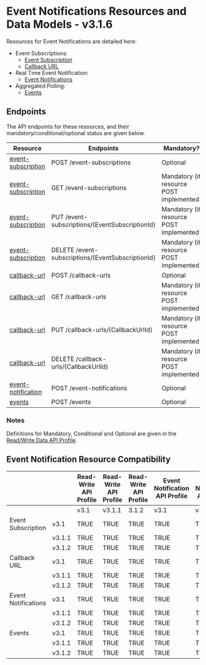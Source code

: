 # Event Notifications Resources and Data Models - v3.1.6 <!-- omit in toc -->

Resources for Event Notifications are detailed here:

* Event Subscriptions:
  * [Event Subscription](event-subscription.md)
  * [Callback URL](callback-url.md)
* Real Time Event Notification:
  * [Event Notifications](event-notifications.md)
* Aggregated Polling:
  * [Events](events.md)

## Endpoints

The API endpoints for these resources, and their mandatory/conditional/optional status are given below.

| Resource |Endpoints |Mandatory? |
| --- |--- |---|
| [event-subscription](event-subscription.md) |POST /event-subscriptions |Optional |
| [event-subscription](event-subscription.md) |GET /event-subscriptions |Mandatory (if resource POST implemented) |
| [event-subscription](event-subscription.md) |PUT /event-subscriptions/{EventSubscriptionId} |Mandatory (if resource POST implemented) |
| [event-subscription](event-subscription.md) |DELETE /event-subscriptions/{EventSubscriptionId} |Mandatory (if resource POST implemented) |
| [callback-url](callback-url.md) |POST /callback-urls |Optional |
| [callback-url](callback-url.md) |GET /callback-urls |Mandatory (if resource POST implemented) |
| [callback-url](callback-url.md) |PUT /callback-urls/{CallbackUrlId} |Mandatory (if resource POST implemented) |
| [callback-url](callback-url.md) |DELETE /callback-urls/{CallbackUrlId} |Mandatory (if resource POST implemented) |
| [event-notification](event-notifications.md) |POST /event-notifications |Optional |
| [events](events.md) |POST /events |Optional |

### Notes

Definitions for Mandatory, Conditional and Optional are given in the [Read/Write Data API Profile](../../profiles/read-write-data-api-profile.md#categorisation-of-implementation-requirements).

## Event Notification Resource Compatibility

|  | |Read-Write API Profile |Read-Write API Profile |Read-Write API Profile |Event Notification API Profile |Event Notification API Profile |Event Notification API Profile |Real Time Event Notification API Profile |Real Time Event Notification API Profile |Real Time Event Notification API Profile |Aggregated Polling API Profile |Aggregated Polling API Profile |Aggregated Polling API Profile |Event Notification Subscription API Profile |Event Notification Subscription API Profile |Event Notification Subscription API Profile |Callback URL API Profile |Callback URL API Profile |Callback URL API Profile |
| --- |--- |--- |--- |--- |--- |--- |--- |--- |--- |--- |--- |--- |--- |--- |--- |--- |--- |--- |--- |
|  | |v3.1 |v3.1.1 |3.1.2 |v3.1 |v3.1.1 |3.1.2 |v3.1 |v3.1.1 |3.1.2 |v3.1 |v3.1.1 |3.1.2 |v3.1 |v3.1.1 |3.1.2 |v3.1 |v3.1.1 |3.1.2 |
| Event Subscription |v3.1 |TRUE |TRUE |TRUE |TRUE |TRUE |TRUE |n/a | | |n/a | | |TRUE |TRUE |TRUE |n/a | | |
|  |v3.1.1 |TRUE |TRUE |TRUE |TRUE |TRUE |TRUE | | | | | | |TRUE |TRUE |TRUE | | | |
|  |v3.1.2 |TRUE |TRUE |TRUE |TRUE |TRUE |TRUE | | | | | | |TRUE |TRUE |TRUE | | | |
| Callback URL |v3.1 |TRUE |TRUE |TRUE |TRUE |TRUE |TRUE |n/a | | |n/a | | |n/a | | |TRUE |TRUE |TRUE |
|  |v3.1.1 |TRUE |TRUE |TRUE |TRUE |TRUE |TRUE | | | | | | | | | |TRUE |TRUE |TRUE |
|  |v3.1.2 |TRUE |TRUE |TRUE |TRUE |TRUE |TRUE | | | | | | | | | |TRUE |TRUE |TRUE |
| Event Notifications |v3.1 |TRUE |TRUE |TRUE |TRUE |TRUE |TRUE |TRUE |TRUE |TRUE |n/a | | |n/a | | |n/a | | |
|  |v3.1.1 |TRUE |TRUE |TRUE |TRUE |TRUE |TRUE |TRUE |TRUE |TRUE | | | | | | | | | |
|  |v3.1.2 |TRUE |TRUE |TRUE |TRUE |TRUE |TRUE |TRUE |TRUE |TRUE | | | | | | | | | |
| Events |v3.1 |TRUE |TRUE |TRUE |TRUE |TRUE |TRUE |n/a | | |TRUE |TRUE |TRUE |n/a | | |n/a | | |
|  |v3.1.1 |TRUE |TRUE |TRUE |TRUE |TRUE |TRUE | | | |TRUE |TRUE |TRUE | | | | | | |
|  |v3.1.2 |TRUE |TRUE |TRUE |TRUE |TRUE |TRUE | | | |TRUE |TRUE |TRUE | | | | | | |
